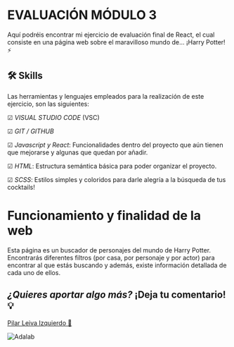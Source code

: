 # **EVALUACIÓN MÓDULO 3**

Aquí podréis encontrar mi ejercicio de evaluación final de React, el cual consiste en una página web sobre el maravilloso mundo de... ¡Harry Potter! ⚡


## 🛠 Skills

Las herramientas y lenguajes empleados para la realización de este ejercicio, son las siguientes:

☑ *VISUAL STUDIO CODE* (VSC)

☑ *GIT / GITHUB*

☑ *Javascript y React*: Funcionalidades dentro del proyecto que aún tienen que mejorarse y algunas que quedan por añadir. 

☑ *HTML*: Estructura semántica básica para poder organizar el proyecto.

☑ *SCSS*: Estilos simples y coloridos para darle alegría a la búsqueda de tus cocktails!


# Funcionamiento y finalidad de la web 

Esta página es un buscador de personajes del mundo de Harry Potter. Encontrarás diferentes filtros (por casa, por personaje y por actor) para encontrar al que estás buscando y además, existe información detallada de cada uno de ellos.

## *¿Quieres aportar algo más?* ¡Deja tu comentario! 💡 


[Pilar Leiva Izquierdo 🌻 ](https://github.com/LaiaRuizM)

![Adalab](https://beta.adalab.es/resources/images/adalab-logo-155x61-bg-white.png)
